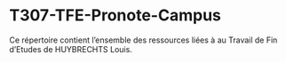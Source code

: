 # T307-TFE-Pronote-Campus
Ce répertoire contient l’ensemble des ressources liées à au Travail de Fin d’Etudes de HUYBRECHTS Louis.
